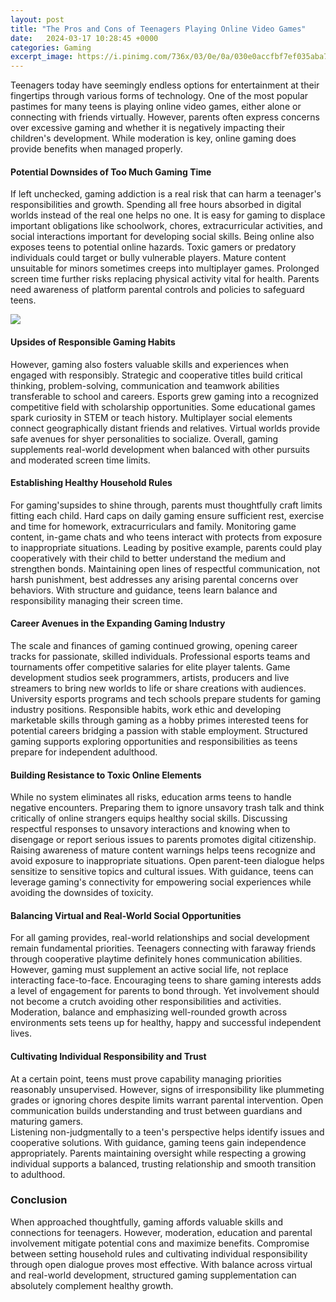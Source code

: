 ```yaml
---
layout: post
title: "The Pros and Cons of Teenagers Playing Online Video Games"
date:   2024-03-17 10:28:45 +0000
categories: Gaming
excerpt_image: https://i.pinimg.com/736x/03/0e/0a/030e0accfbf7ef035aba7ddf7db63303.jpg
---
```


Teenagers today have seemingly endless options for entertainment at their fingertips through various forms of technology. One of the most popular pastimes for many teens is playing online video games, either alone or connecting with friends virtually. However, parents often express concerns over excessive gaming and whether it is negatively impacting their children's development. While moderation is key, online gaming does provide benefits when managed properly.
#### Potential Downsides of Too Much Gaming Time
If left unchecked, gaming addiction is a real risk that can harm a teenager's responsibilities and growth. Spending all free hours absorbed in digital worlds instead of the real one helps no one. It is easy for gaming to displace important obligations like schoolwork, chores, extracurricular activities, and social interactions important for developing social skills. 
Being online also exposes teens to potential online hazards. Toxic gamers or predatory individuals could target or bully vulnerable players. Mature content unsuitable for minors sometimes creeps into multiplayer games. Prolonged screen time further risks replacing physical activity vital for health. Parents need awareness of platform parental controls and policies to safeguard teens.

![](https://i.pinimg.com/736x/03/0e/0a/030e0accfbf7ef035aba7ddf7db63303.jpg)
#### Upsides of Responsible Gaming Habits    
However, gaming also fosters valuable skills and experiences when engaged with responsibly. Strategic and cooperative titles build critical thinking, problem-solving, communication and teamwork abilities transferable to school and careers. Esports grew gaming into a recognized competitive field with scholarship opportunities. 
Some educational games spark curiosity in STEM or teach history. Multiplayer social elements connect geographically distant friends and relatives. Virtual worlds provide safe avenues for shyer personalities to socialize. Overall, gaming supplements real-world development when balanced with other pursuits and moderated screen time limits.
#### Establishing Healthy Household Rules
For gaming'supsides to shine through, parents must thoughtfully craft limits fitting each child. Hard caps on daily gaming ensure sufficient rest, exercise and time for homework, extracurriculars and family. Monitoring game content, in-game chats and who teens interact with protects from exposure to inappropriate situations. 
Leading by positive example, parents could play cooperatively with their child to better understand the medium and strengthen bonds. Maintaining open lines of respectful communication, not harsh punishment, best addresses any arising parental concerns over behaviors. With structure and guidance, teens learn balance and responsibility managing their screen time.
#### Career Avenues in the Expanding Gaming Industry
The scale and finances of gaming continued growing, opening career tracks for passionate, skilled individuals. Professional esports teams and tournaments offer competitive salaries for elite player talents. Game development studios seek programmers, artists, producers and live streamers to bring new worlds to life or share creations with audiences. 
University esports programs and tech schools prepare students for gaming industry positions. Responsible habits, work ethic and developing marketable skills through gaming as a hobby primes interested teens for potential careers bridging a passion with stable employment. Structured gaming supports exploring opportunities and responsibilities as teens prepare for independent adulthood.  
#### Building Resistance to Toxic Online Elements
While no system eliminates all risks, education arms teens to handle negative encounters. Preparing them to ignore unsavory trash talk and think critically of online strangers equips healthy social skills. Discussing respectful responses to unsavory interactions and knowing when to disengage or report serious issues to parents promotes digital citizenship.  
Raising awareness of mature content warnings helps teens recognize and avoid exposure to inappropriate situations. Open parent-teen dialogue helps sensitize to sensitive topics and cultural issues. With guidance, teens can leverage gaming's connectivity for empowering social experiences while avoiding the downsides of toxicity.
#### Balancing Virtual and Real-World Social Opportunities
For all gaming provides, real-world relationships and social development remain fundamental priorities. Teenagers connecting with faraway friends through cooperative playtime definitely hones communication abilities. However, gaming must supplement an active social life, not replace interacting face-to-face. 
Encouraging teens to share gaming interests adds a level of engagement for parents to bond through. Yet involvement should not become a crutch avoiding other responsibilities and activities. Moderation, balance and emphasizing well-rounded growth across environments sets teens up for healthy, happy and successful independent lives.
#### Cultivating Individual Responsibility and Trust
At a certain point, teens must prove capability managing priorities reasonably unsupervised. However, signs of irresponsibility like plummeting grades or ignoring chores despite limits warrant parental intervention. Open communication builds understanding and trust between guardians and maturing gamers.  
Listening non-judgmentally to a teen's perspective helps identify issues and cooperative solutions. With guidance, gaming teens gain independence appropriately. Parents maintaining oversight while respecting a growing individual supports a balanced, trusting relationship and smooth transition to adulthood.
### Conclusion
When approached thoughtfully, gaming affords valuable skills and connections for teenagers. However, moderation, education and parental involvement mitigate potential cons and maximize benefits. Compromise between setting household rules and cultivating individual responsibility through open dialogue proves most effective. With balance across virtual and real-world development, structured gaming supplementation can absolutely complement healthy growth.